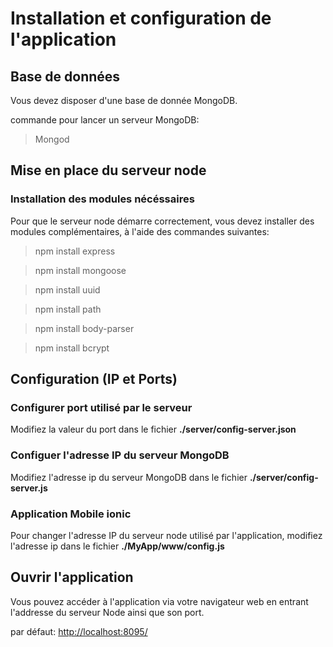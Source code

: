 # Installation et configuration de l'application

## Base de données
Vous devez disposer d'une base de donnée MongoDB.

commande pour lancer un serveur MongoDB:
> Mongod


## Mise en place du serveur node

### Installation des modules nécéssaires 

Pour que le serveur node démarre correctement, vous devez installer des modules
complémentaires, à l'aide des commandes suivantes:

> npm install express

> npm install mongoose

> npm install uuid

> npm install path

> npm install body-parser

> npm install bcrypt



## Configuration (IP et Ports)

### Configurer port utilisé par le serveur

Modifiez la valeur du port dans le fichier  **./server/config-server.json**


### Configuer l'adresse IP du serveur MongoDB

Modifiez l'adresse ip du serveur MongoDB dans le fichier **./server/config-server.js**


### Application Mobile ionic

Pour changer l'adresse IP du serveur node utilisé par l'application, modifiez l'adresse ip dans le fichier
**./MyApp/www/config.js**


## Ouvrir l'application

Vous pouvez accéder à l'application via votre navigateur web en entrant l'addresse du 
serveur Node ainsi que son port.

par défaut:
[http://localhost:8095/](http://localhost:8095/)
